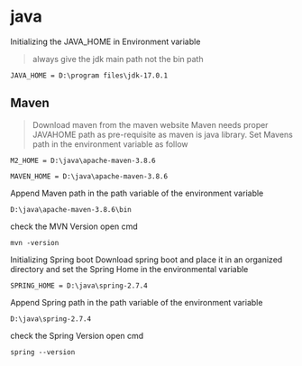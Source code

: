 # java
Initializing the JAVA_HOME in Environment variable
> always give the jdk main path not the bin path
```
JAVA_HOME = D:\program files\jdk-17.0.1
```

## Maven
> Download maven from the maven website
> Maven needs proper JAVAHOME path as pre-requisite as maven is java library.
> Set Mavens path in the environment variable as follow
```
M2_HOME = D:\java\apache-maven-3.8.6

MAVEN_HOME = D:\java\apache-maven-3.8.6
```
Append Maven path in the path variable of the environment variable

```
D:\java\apache-maven-3.8.6\bin
```
check the MVN Version
open cmd 
```
mvn -version
```

Initializing Spring boot
Download spring boot and place it in an organized directory and set the Spring Home in the environmental variable
```
SPRING_HOME = D:\java\spring-2.7.4

```
Append Spring path in the path variable of the environment variable
```
D:\java\spring-2.7.4

```
check the Spring Version
open cmd 
```
spring --version
```
